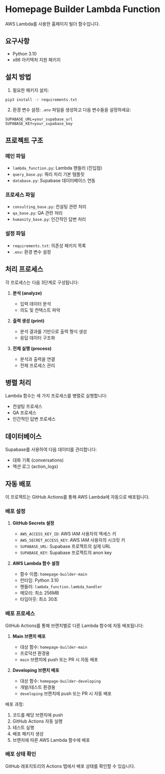 # Homepage Builder Lambda Function

AWS Lambda를 사용한 홈페이지 빌더 함수입니다.

## 요구사항

- Python 3.10
- x86 아키텍처 지원 패키지

## 설치 방법

1. 필요한 패키지 설치:
```bash
pip3 install -r requirements.txt
```

2. 환경 변수 설정:
`.env` 파일을 생성하고 다음 변수들을 설정하세요:
```
SUPABASE_URL=your_supabase_url
SUPABASE_KEY=your_supabase_key
```

## 프로젝트 구조

### 메인 파일
- `lambda_function.py`: Lambda 핸들러 (진입점)
- `query_base.py`: 쿼리 처리 기본 템플릿
- `database.py`: Supabase 데이터베이스 연동

### 프로세스 파일
- `consulting_base.py`: 컨설팅 관련 처리
- `qa_base.py`: QA 관련 처리
- `humanity_base.py`: 인간적인 답변 처리

### 설정 파일
- `requirements.txt`: 의존성 패키지 목록
- `.env`: 환경 변수 설정

## 처리 프로세스

각 프로세스는 다음 3단계로 구성됩니다:

1. **분석 (analyze)**
   - 입력 데이터 분석
   - 의도 및 컨텍스트 파악

2. **출력 생성 (print)**
   - 분석 결과를 기반으로 출력 형식 생성
   - 응답 데이터 구조화

3. **전체 실행 (process)**
   - 분석과 출력을 연결
   - 전체 프로세스 관리

## 병렬 처리

Lambda 함수는 세 가지 프로세스를 병렬로 실행합니다:
- 컨설팅 프로세스
- QA 프로세스
- 인간적인 답변 프로세스

## 데이터베이스

Supabase를 사용하여 다음 데이터를 관리합니다:
- 대화 기록 (conversations)
- 액션 로그 (action_logs)

## 자동 배포

이 프로젝트는 GitHub Actions를 통해 AWS Lambda에 자동으로 배포됩니다.

### 배포 설정

1. **GitHub Secrets 설정**
   - `AWS_ACCESS_KEY_ID`: AWS IAM 사용자의 액세스 키
   - `AWS_SECRET_ACCESS_KEY`: AWS IAM 사용자의 시크릿 키
   - `SUPABASE_URL`: Supabase 프로젝트의 실제 URL
   - `SUPABASE_KEY`: Supabase 프로젝트의 anon key

2. **AWS Lambda 함수 설정**
   - 함수 이름: `homepage-builder-main`
   - 런타임: Python 3.10
   - 핸들러: `lambda_function.lambda_handler`
   - 메모리: 최소 256MB
   - 타임아웃: 최소 30초

### 배포 프로세스

GitHub Actions를 통해 브랜치별로 다른 Lambda 함수에 자동 배포됩니다:

1. **Main 브랜치 배포**
   - 대상 함수: `homepage-builder-main`
   - 프로덕션 환경용
   - `main` 브랜치에 push 또는 PR 시 자동 배포

2. **Developing 브랜치 배포**
   - 대상 함수: `homepage-builder-developing`
   - 개발/테스트 환경용
   - `developing` 브랜치에 push 또는 PR 시 자동 배포

배포 과정:
1. 코드를 해당 브랜치에 push
2. GitHub Actions 자동 실행
3. 테스트 실행
4. 배포 패키지 생성
5. 브랜치에 따른 AWS Lambda 함수에 배포

### 배포 상태 확인

GitHub 레포지토리의 Actions 탭에서 배포 상태를 확인할 수 있습니다.